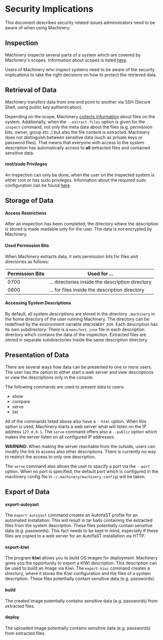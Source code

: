 # Security Implications

This document describes security related issues administrators need to be aware of when using
Machinery.

## Inspection

Machinery inspects several parts of a system which are covered by Machinery's scopes.
Information about scopes is listed [here](machinery_main_scopes.1/).

Users of Machinery who inspect systems need to be aware of the security implications
to take the right decisions on how to protect the retrieved data.

## Retrieval of Data
Machinery transfers data from one end point to another via SSH (Secure Shell, using public key authentication).

Depending on the scope, Machinery [collects information](machinery_main_scopes.1/)
about files on the system. Additionally, when the `--extract-files` option is given for the
`inspect` command, not only the meta data about the files (e.g. permission bits, owner, group etc
.) but also the file content is extracted. Machinery does not distinguish between sensitive
data (such as private keys or password files). That means that everyone with access to the system
description has automatically access to **all** extracted files and contained sensitive data.

#### root/sudo Privileges
An inspection can only be done, when the user on the inspected system is either root or has
sudo privileges. Information about the required sudo configuration can be found
[here](machinery-inspect.1/#prerequisites).

## Storage of Data
#### Access Restrictions
After an inspection has been completed, the directory where the description is stored is made
readable only for the user. The data is not encrypted by Machinery.

#### Used Permission Bits
When Machinery extracts data, it sets permission bits for files and directories as follows:

| Permission Bits | Used for ...                                     |
| --------------- | ------------------------------------------------ |
| 0700            | ... directories inside the description directory |
| 0600            | ... for files inside the description directory   |

#### Accessing System Descriptions
By default, all system descriptions are stored in the directory `.machinery` in the home directory
of the user running Machinery. The directory can be redefined by the environment variable
`$MACHINERY_DIR`. Each description has its own subdirectory. There is a `manifest.json` file in
each description directory which contains the data of the inspection. Extracted files are stored in
separate subdirectories inside the same description directory.

## Presentation of Data
There are several ways how data can be presented to one or more users. The user has the option to
either start a web server and view descriptions or view the descriptions only in the console.

The following commands are used to present data to users:

* show
* compare
* serve
* list

All of the commands listed above also have a `--html` option. When this option is used, Machinery
starts a web server what will listen on the IP address `127.0.0.1`. The `serve` command
offers also a `--public` option which makes the server listen on all configured IP addresses.

**WARNING:** When making the server reachable from the outside, users can modify the link to
access also other descriptions. There is currently no way to restrict the access to only one
description.

The `serve` command also allows the user to specify a port via the `--port` option. When no port
is specified, the default port which is configured in the machinery config file in
`~/.machinery/machinery.config`) will be taken.

## Export of Data
#### export-autoyast
The `export-autoyast` command creates an AutoYaST profile for an automated installation. This will result
in tar balls containing the extracted files from the system description. These files
potentially contain sensitive data (e.g. passwords). This fact needs to be kept in mind, especially
if these files are copied to a web server for an AutoYaST installation via HTTP.

#### export-kiwi
The program **kiwi** allows you to build OS images for deployment. Machinery gives
you the opportunity to export a KIWI description. This description can be used to build an image via Kiwi.
The `export-kiwi` command creates a directory, where it stores the Kiwi configuration and the files
of a system description. These files potentially contain sensitive data (e.g. passwords).

#### build
The created image potentially contains sensitive data (e.g. passwords) from extracted files.

#### deploy
The uploaded image potentially contains sensitive data (e.g. passwords) from extracted files.
